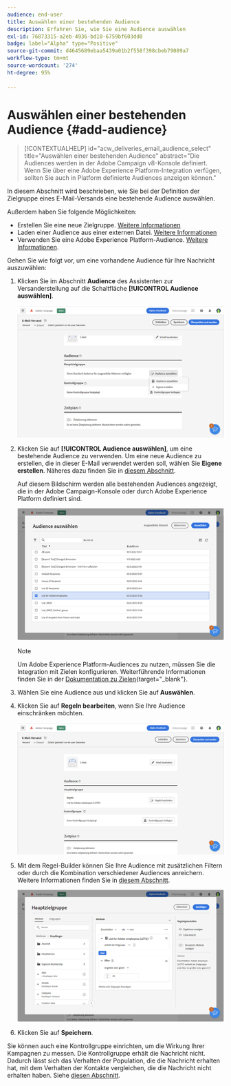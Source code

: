 ```yaml
---
audience: end-user
title: Auswählen einer bestehenden Audience
description: Erfahren Sie, wie Sie eine Audience auswählen
exl-id: 76873315-a2eb-4936-bd10-6759bf603dd0
badge: label="Alpha" type="Positive"
source-git-commit: d4645689ebaa5439a01b2f558f398cbeb79089a7
workflow-type: tm+mt
source-wordcount: '274'
ht-degree: 95%

---
```



# Auswählen einer bestehenden Audience {#add-audience}

>[!CONTEXTUALHELP]
>id="acw_deliveries_email_audience_select"
>title="Auswählen einer bestehenden Audience"
>abstract="Die Audiences werden in der Adobe Campaign v8-Konsole definiert. Wenn Sie über eine Adobe Experience Platform-Integration verfügen, sollten Sie auch in Platform definierte Audiences anzeigen können."

In diesem Abschnitt wird beschrieben, wie Sie bei der Definition der Zielgruppe eines E-Mail-Versands eine bestehende Audience auswählen.

Außerdem haben Sie folgende Möglichkeiten:

* Erstellen Sie eine neue Zielgruppe. [Weitere Informationen](segment-builder.md)
* Laden einer Audience aus einer externen Datei. [Weitere Informationen](file-audience.md)
* Verwenden Sie eine Adobe Experience Platform-Audience. [Weitere Informationen](aep-audience.md).


Gehen Sie wie folgt vor, um eine vorhandene Audience für Ihre Nachricht auszuwählen:

1. Klicken Sie im Abschnitt **Audience** des Assistenten zur Versanderstellung auf die Schaltfläche **[!UICONTROL Audience auswählen]**.

   ![](assets/create-audience.png)

1. Klicken Sie auf **[!UICONTROL Audience auswählen]**, um eine bestehende Audience zu verwenden. Um eine neue Audience zu erstellen, die in dieser E-Mail verwendet werden soll, wählen Sie **Eigene erstellen**. Näheres dazu finden Sie in [diesem Abschnitt](segment-builder.md).

   Auf diesem Bildschirm werden alle bestehenden Audiences angezeigt, die in der Adobe Campaign-Konsole oder durch Adobe Experience Platform definiert sind.

   ![](assets/create-audience2.png)

   >[!NOTE]
   >
   >Um Adobe Experience Platform-Audiences zu nutzen, müssen Sie die Integration mit Zielen konfigurieren. Weiterführende Informationen finden Sie in der [Dokumentation zu Zielen](https://experienceleague.adobe.com/docs/experience-platform/destinations/home.html?lang=de){target="_blank"}.

1. Wählen Sie eine Audience aus und klicken Sie auf **Auswählen**.

1. Klicken Sie auf **Regeln bearbeiten**, wenn Sie Ihre Audience einschränken möchten.

   ![](assets/create-audience3.png)

1. Mit dem Regel-Builder können Sie Ihre Audience mit zusätzlichen Filtern oder durch die Kombination verschiedener Audiences anreichern. Weitere Informationen finden Sie in [diesem Abschnitt](segment-builder.md).

   ![](assets/create-audience4.png)

1. Klicken Sie auf **Speichern**.

Sie können auch eine Kontrollgruppe einrichten, um die Wirkung Ihrer Kampagnen zu messen. Die Kontrollgruppe erhält die Nachricht nicht. Dadurch lässt sich das Verhalten der Population, die die Nachricht erhalten hat, mit dem Verhalten der Kontakte vergleichen, die die Nachricht nicht erhalten haben. Siehe [diesen Abschnitt](control-group.md).
